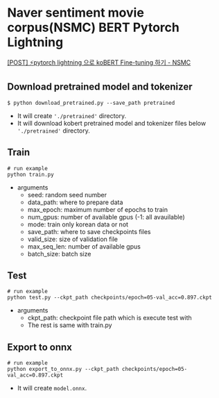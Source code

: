 # Naver sentiment movie corpus(NSMC) BERT Pytorch Lightning

[[POST] ⚡pytorch lightning 으로 koBERT Fine-tuning 하기 - NSMC](https://velog.io/@jaylnne/Pytorch-Lightning-%EC%9C%BC%EB%A1%9C-koBERT-Fine-Tuning-%ED%95%B4%EB%B3%B4%EA%B8%B0-NSMC)

## Download pretrained model and tokenizer
```shell
$ python download_pretrained.py --save_path pretrained
```
- It will create `'./pretrained'` directory.
- It will download kobert pretrained model and tokenizer files below `'./pretrained'` directory.

## Train
```shell
# run example
python train.py
```
- arguments
    - seed: random seed number
    - data_path: where to prepare data
    - max_epoch: maximum number of epochs to train
    - num_gpus: number of available gpus (-1: all avauilable)
    - mode: train only korean data or not
    - save_path: where to save checkpoints files
    - valid_size: size of validation file
    - max_seq_len: number of available gpus
    - batch_size: batch size

## Test
```shell
# run example
python test.py --ckpt_path checkpoints/epoch=05-val_acc=0.897.ckpt
```
- arguments
    - ckpt_path: checkpoint file path which is execute test with
    - The rest is same with train.py
    
## Export to onnx
```shell
# run example
python export_to_onnx.py --ckpt_path checkpoints/epoch=05-val_acc=0.897.ckpt
```
- It will create `model.onnx`.